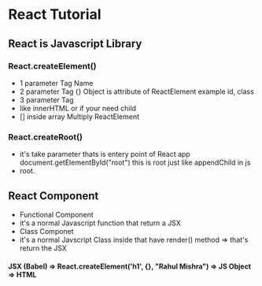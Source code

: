 # React Tutorial

## React is Javascript Library 

### React.createElement()
- 1 parameter Tag Name
- 2 parameter Tag {} Object is attribute of ReactElement example id, class
- 3 parameter Tag 
 - like innerHTML or if your need child
 - [] inside array Multiply ReactElement

### React.createRoot()
- it's take parameter thats is entery point of React app document.getElementById("root") this is root just like appendChild in js
- root.

## React Component 
- Functional Component 
 - it's a normal Javascript function that return a JSX 
- Class Componet
 - it's a normal Javscript Class inside that have render() method => that's return the JSX

#### JSX (Babel) =>  React.createElement('h1', {}, "Rahul Mishra") => JS Object => HTML